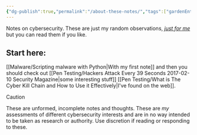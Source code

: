 ```yaml
---
{"dg-publish":true,"permalink":"/about-these-notes/","tags":["gardenEntry"],"created":"","updated":""}
---
```



Notes on cybersecurity. These are just my random observations, *[just for me](https://notes.andymatuschak.org/zXDPrYcxUSZbF5M8vM5Y1U9)* but you can read them if you like.

## Start here:

[[Malware/Scripting malware with Python\|With my first note]] and then you should check out [[Pen Testing/Hackers Attack Every 39 Seconds  2017-02-10  Security Magazine\|some interesting stuff]] [[Pen Testing/What is The Cyber Kill Chain and How to Use it Effectively\|I've found on the web]].

> [!caution] 
> These are unformed, incomplete notes and thoughts. These are *my* assessments of different cybersecurity interests and are in no way intended to be taken as research or authority. Use discretion if reading or responding to these.
> 

<a style="display:none;" rel="me" href="https://infosec.exchange/@tiff">Mastodon</a>

